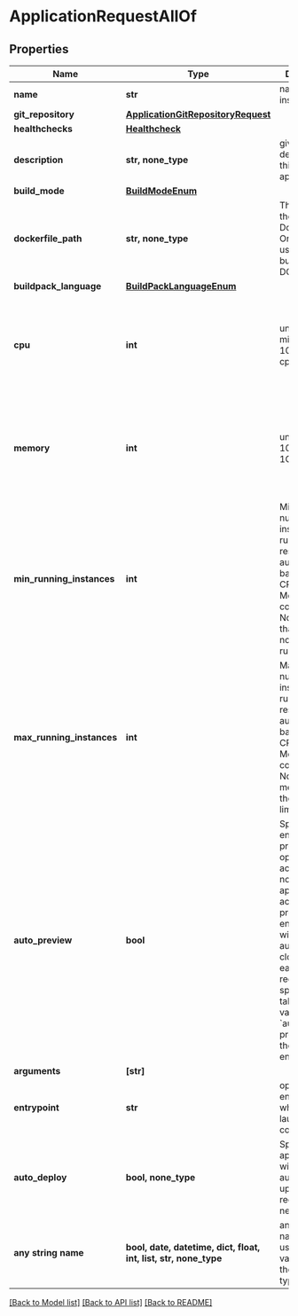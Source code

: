 # ApplicationRequestAllOf


## Properties
Name | Type | Description | Notes
------------ | ------------- | ------------- | -------------
**name** | **str** | name is case insensitive | 
**git_repository** | [**ApplicationGitRepositoryRequest**](ApplicationGitRepositoryRequest.md) |  | 
**healthchecks** | [**Healthcheck**](Healthcheck.md) |  | 
**description** | **str, none_type** | give a description to this application | [optional] 
**build_mode** | [**BuildModeEnum**](BuildModeEnum.md) |  | [optional] 
**dockerfile_path** | **str, none_type** | The path of the associated Dockerfile. Only if you are using build_mode &#x3D; DOCKER | [optional] 
**buildpack_language** | [**BuildPackLanguageEnum**](BuildPackLanguageEnum.md) |  | [optional] 
**cpu** | **int** | unit is millicores (m). 1000m &#x3D; 1 cpu | [optional]  if omitted the server will use the default value of 500
**memory** | **int** | unit is MB. 1024 MB &#x3D; 1GB | [optional]  if omitted the server will use the default value of 512
**min_running_instances** | **int** | Minimum number of instances running. This resource auto-scale based on the CPU and Memory consumption. Note: 0 means that there is no application running.  | [optional]  if omitted the server will use the default value of 1
**max_running_instances** | **int** | Maximum number of instances running. This resource auto-scale based on the CPU and Memory consumption. Note: -1 means that there is no limit.  | [optional]  if omitted the server will use the default value of 1
**auto_preview** | **bool** | Specify if the environment preview option is activated or not for this application.   If activated, a preview environment will be automatically cloned at each pull request.   If not specified, it takes the value of the &#x60;auto_preview&#x60; property from the associated environment.  | [optional]  if omitted the server will use the default value of True
**arguments** | **[str]** |  | [optional] 
**entrypoint** | **str** | optional entrypoint when launching container | [optional] 
**auto_deploy** | **bool, none_type** | Specify if the application will be automatically updated after receiving a new commit. | [optional] 
**any string name** | **bool, date, datetime, dict, float, int, list, str, none_type** | any string name can be used but the value must be the correct type | [optional]

[[Back to Model list]](../README.md#documentation-for-models) [[Back to API list]](../README.md#documentation-for-api-endpoints) [[Back to README]](../README.md)


